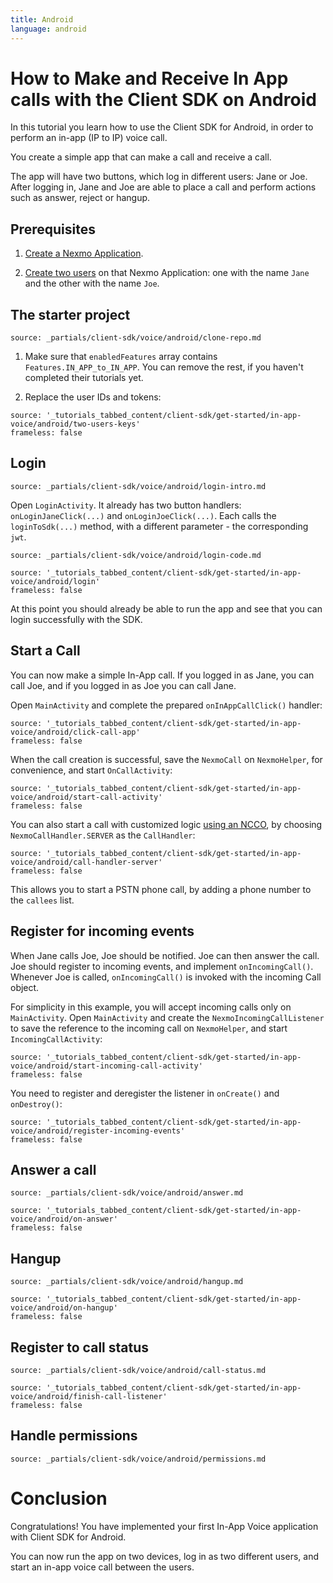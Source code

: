 ```yaml
---
title: Android
language: android
---
```


# How to Make and Receive In App calls with the Client SDK on Android

In this tutorial you learn how to use the Client SDK for Android, in order to perform an in-app (IP to IP) voice call.

You create a simple app that can make a call and receive a call.

The app will have two buttons, which log in different users: Jane or Joe. After logging in, Jane and Joe are able to place a call and perform actions such as answer, reject or hangup.

## Prerequisites

1. [Create a Nexmo Application](/tutorials/client-sdk-generate-test-credentials).

2. [Create two users](/tutorials/client-sdk-generate-test-credentials) on that Nexmo Application: one with the name `Jane` and the other with the name `Joe`.

## The starter project

```partial
source: _partials/client-sdk/voice/android/clone-repo.md
```

1. Make sure that `enabledFeatures` array contains `Features.IN_APP_to_IN_APP`. You can remove the rest, if you haven't completed their tutorials yet.

2. Replace the user IDs and tokens:

```tabbed_content
source: '_tutorials_tabbed_content/client-sdk/get-started/in-app-voice/android/two-users-keys'
frameless: false
```

## Login

```partial
source: _partials/client-sdk/voice/android/login-intro.md
```

Open `LoginActivity`. It already has two button handlers: `onLoginJaneClick(...)` and `onLoginJoeClick(...)`.  Each calls the ` loginToSdk(...)` method, with a different parameter - the corresponding `jwt`.

```partial
source: _partials/client-sdk/voice/android/login-code.md
```

```tabbed_content
source: '_tutorials_tabbed_content/client-sdk/get-started/in-app-voice/android/login'
frameless: false
```

At this point you should already be able to run the app and see that you can login successfully with the SDK.

## Start a Call

You can now make a simple In-App call. If you logged in as Jane, you can call Joe, and if you logged in as Joe you can call Jane.

Open `MainActivity` and complete the prepared `onInAppCallClick()` handler:

```tabbed_content
source: '_tutorials_tabbed_content/client-sdk/get-started/in-app-voice/android/click-call-app'
frameless: false
```

When the call creation is successful, save the `NexmoCall` on `NexmoHelper`, for convenience, and start `OnCallActivity`:

```tabbed_content
source: '_tutorials_tabbed_content/client-sdk/get-started/in-app-voice/android/start-call-activity'
frameless: false
```

You can also start a call with customized logic [using an NCCO](/client-sdk/in-app-voice/concepts/ncco-guide), by choosing `NexmoCallHandler.SERVER` as the `CallHandler`:

```tabbed_content
source: '_tutorials_tabbed_content/client-sdk/get-started/in-app-voice/android/call-handler-server'
frameless: false
```

This allows you to start a PSTN phone call, by adding a phone number to the `callees` list.

## Register for incoming events

When Jane calls Joe, Joe should be notified. Joe can then answer the call. Joe should register to incoming events, and implement `onIncomingCall()`. Whenever Joe is called, `onIncomingCall()` is invoked with the incoming Call object.

For simplicity in this example, you will accept incoming calls only on `MainActivity`. Open `MainActivity` and create the `NexmoIncomingCallListener` to save the reference to the incoming call on `NexmoHelper`, and start `IncomingCallActivity`:

```tabbed_content
source: '_tutorials_tabbed_content/client-sdk/get-started/in-app-voice/android/start-incoming-call-activity'
frameless: false
```

You need to register and deregister the listener in `onCreate()` and `onDestroy()`:

```tabbed_content
source: '_tutorials_tabbed_content/client-sdk/get-started/in-app-voice/android/register-incoming-events'
frameless: false
```

## Answer a call

```partial
source: _partials/client-sdk/voice/android/answer.md
```

```tabbed_content
source: '_tutorials_tabbed_content/client-sdk/get-started/in-app-voice/android/on-answer'
frameless: false
```

## Hangup

```partial
source: _partials/client-sdk/voice/android/hangup.md
```

```tabbed_content
source: '_tutorials_tabbed_content/client-sdk/get-started/in-app-voice/android/on-hangup'
frameless: false
```

## Register to call status

```partial
source: _partials/client-sdk/voice/android/call-status.md
```

```tabbed_content
source: '_tutorials_tabbed_content/client-sdk/get-started/in-app-voice/android/finish-call-listener'
frameless: false
```

## Handle permissions

```partial
source: _partials/client-sdk/voice/android/permissions.md
```

# Conclusion

Congratulations!  You have implemented your first In-App Voice application with Client SDK for Android.

You can now run the app on two devices, log in as two different users, and start an in-app voice call between the users.
